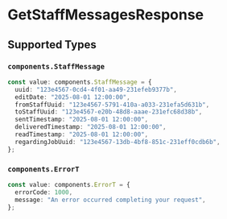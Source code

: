 # GetStaffMessagesResponse


## Supported Types

### `components.StaffMessage`

```typescript
const value: components.StaffMessage = {
  uuid: "123e4567-0cd4-4f01-aa49-231efeb9377b",
  editDate: "2025-08-01 12:00:00",
  fromStaffUuid: "123e4567-5791-410a-a033-231efa5d631b",
  toStaffUuid: "123e4567-e20b-48d8-aaae-231efc68d38b",
  sentTimestamp: "2025-08-01 12:00:00",
  deliveredTimestamp: "2025-08-01 12:00:00",
  readTimestamp: "2025-08-01 12:00:00",
  regardingJobUuid: "123e4567-13db-4bf8-851c-231eff0cdb6b",
};
```

### `components.ErrorT`

```typescript
const value: components.ErrorT = {
  errorCode: 1000,
  message: "An error occurred completing your request",
};
```

